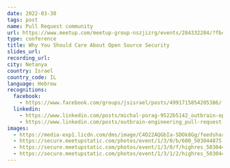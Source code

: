 ```yaml
---
date: 2022-03-30
tags: post
name: Pull Request community
url: https://www.meetup.com/meetup-group-nszjizrg/events/284332284/?fbclid=IwAR3RdaetvXdJwRHxZ6TL18fDoSinW6Ntg2udZ69lc1nNszCTLHFMB_2dk2c
type: conference
title: Why You Should Care About Open Source Security
slides_url:
recording_url:
city: Netanya
country: Israel
country_code: IL
language: Hebrew
recognitions:
  facebook:
    - https://www.facebook.com/groups/jsisrael/posts/4991715854205386/
  linkedin:
    - https://www.linkedin.com/posts/michal-porag-9522b5142_outbrain-opensource-meetup-activity-6904666190762119168-cV7e
    - https://www.linkedin.com/posts/outbrain-engineering_pull-request-march-event-outbrain-meetup-activity-6905072691200806912-rSHE
images:
  - https://media-exp1.licdn.com/dms/image/C4D22AQGbIa-SDOk8Gg/feedshare-shrink_1280/0/1646200701578?e=1649289600&v=beta&t=yH1tT6tU8VLJtY2WKjbxfJhOQA09q6GZA2-1JS1lQ3Y
  - https://secure.meetupstatic.com/photos/event/1/3/0/b/600_503044875.jpeg
  - https://secure.meetupstatic.com/photos/event/1/3/0/f/highres_503044879.jpeg
  - https://secure.meetupstatic.com/photos/event/1/3/1/2/highres_503044882.jpeg
---
```

